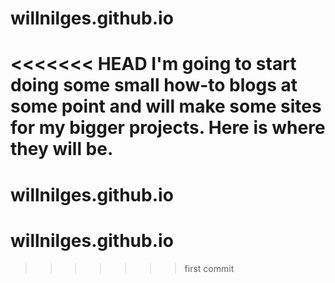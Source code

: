 # willnilges.github.io
<<<<<<< HEAD
I'm going to start doing some small how-to blogs at some point and will make some sites for my bigger projects. Here is where they will be.
=======
# willnilges.github.io
# willnilges.github.io
>>>>>>> first commit
